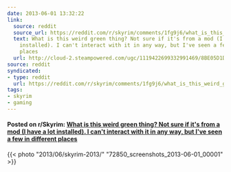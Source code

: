 ```yaml
---
date: 2013-06-01 13:32:22
link:
  source: reddit
  source_url: https://reddit.com/r/skyrim/comments/1fg9j6/what_is_this_weird_green_thing_not_sure_if_its/
  text: What is this weird green thing? Not sure if it's from a mod (I have a lot
    installed). I can't interact with it in any way, but I've seen a few in different
    places
  url: http://cloud-2.steampowered.com/ugc/1119422699332991469/8BE05D1D9AE143FB752CC458AB6D654CC2E770B1/
source: reddit
syndicated:
- type: reddit
  url: https://reddit.com/r/skyrim/comments/1fg9j6/what_is_this_weird_green_thing_not_sure_if_its/
tags:
- skyrim
- gaming
---
```


#### Posted on r/Skyrim: [What is this weird green thing? Not sure if it's from a mod (I have a lot installed). I can't interact with it in any way, but I've seen a few in different places](https://reddit.com/r/skyrim/comments/1fg9j6/what_is_this_weird_green_thing_not_sure_if_its/)

{{< photo "2013/06/skyrim-2013/" "72850_screenshots_2013-06-01_00001" >}}
